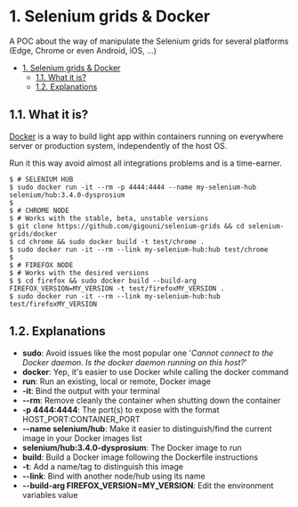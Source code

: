 # 1. Selenium grids & Docker

A POC about the way of manipulate the Selenium grids for several platforms (Edge, Chrome or even Android, iOS, ...)

<!-- TOC -->

- [1. Selenium grids & Docker](#1-selenium-grids--docker)
    - [1.1. What it is?](#11-what-it-is)
    - [1.2. Explanations](#12-explanations)

<!-- /TOC -->

## 1.1. What it is?

[Docker](https://www.docker.com/) is a way to build light app within containers running on everywhere server or production system, independently of the host OS.

Run it this way avoid almost all integrations problems and is a time-earner.

```shell
$ # SELENIUM HUB
$ sudo docker run -it --rm -p 4444:4444 --name my-selenium-hub selenium/hub:3.4.0-dysprosium
$ 
$ # CHROME NODE
$ # Works with the stable, beta, unstable versions
$ git clone https://github.com/gigouni/selenium-grids && cd selenium-grids/docker
$ cd chrome && sudo docker build -t test/chrome .
$ sudo docker run -it --rm --link my-selenium-hub:hub test/chrome
$ 
$ # FIREFOX NODE
$ # Works with the desired versions
$ $ cd firefox && sudo docker build --build-arg FIREFOX_VERSION=MY_VERSION -t test/firefoxMY_VERSION .
$ sudo docker run -it --rm --link my-selenium-hub:hub test/firefoxMY_VERSION
```

## 1.2. Explanations

* __sudo__: Avoid issues like the most popular one '_Cannot connect to the Docker daemon. Is the docker daemon running on this host?_'
* __docker__: Yep, it's easier to use Docker while calling the docker command
* __run__: Run an existing, local or remote, Docker image
* __-it__: Bind the output with your terminal
* __--rm__: Remove cleanly the container when shutting down the container
* __-p 4444:4444__: The port(s) to expose with the format HOST_PORT:CONTAINER_PORT
* __--name selenium/hub__: Make it easier to distinguish/find the current image in your Docker images list
* __selenium/hub:3.4.0-dysprosium__: The Docker image to run
* __build__: Build a Docker image following the Dockerfile instructions
* __-t__: Add a name/tag to distinguish this image
* __--link__: Bind with another node/hub using its name
* __--build-arg FIREFOX_VERSION=MY_VERSION__: Edit the environment variables value